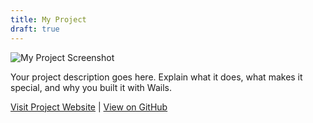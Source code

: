 ```yaml
---
title: My Project
draft: true
---
```


<!-- 
  TEMPLATE FOR SHOWCASE ENTRIES
  
  1. Replace "My Project" with your project name
  2. Add your screenshot to: src/assets/showcase-images/your-project.webp
  3. Update the image path below
  4. Add a description of your project
  5. Add a link to your project website/repo
  6. Remove the "draft: true" line when ready to publish
-->

![My Project Screenshot](../../../../assets/showcase-images/your-project.webp)

<!-- Add a description of your project here -->

Your project description goes here. Explain what it does, what makes it special, and why you built it with Wails.

<!-- Add a link to your project -->

[Visit Project Website](https://your-project.com) | [View on GitHub](https://github.com/yourusername/your-project)
